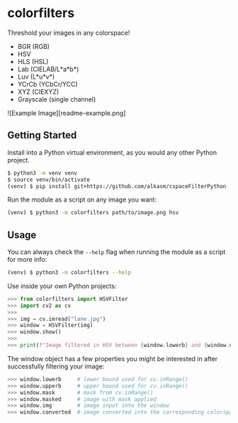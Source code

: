 # colorfilters

Threshold your images in any colorspace!

* BGR (RGB)
* HSV
* HLS (HSL)
* Lab (CIELAB/L\*a\*b\*)
* Luv (L\*u\*v\*)
* YCrCb (YCbCr/YCC)
* XYZ (CIEXYZ)
* Grayscale (single channel)

![Example Image][readme-example.png]

## Getting Started

Install into a Python virtual environment, as you would any other Python project.

```sh
$ python3 -m venv venv
$ source venv/bin/activate
(venv) $ pip install git+https://github.com/alkasm/cspaceFilterPython
```

Run the module as a script on any image you want:

```sh
(venv) $ python3 -m colorfilters path/to/image.png hsv
```

## Usage

You can always check the `--help` flag when running the module as a script for more info:

```sh
(venv) $ python3 -m colorfilters --help
```

Use inside your own Python projects:

```python
>>> from colorfilters import HSVFilter
>>> import cv2 as cv
>>> 
>>> img = cv.imread("lane.jpg")
>>> window = HSVFilter(img)
>>> window.show()
>>> 
>>> print(f"Image filtered in HSV between {window.lowerb} and {window.upperb}.")
```

The window object has a few properties you might be interested in after successfully filtering your image:

```python
>>> window.lowerb     # lower bound used for cv.inRange()
>>> window.upperb     # upper bound used for cv.inRange()
>>> window.mask       # mask from cv.inRange()
>>> window.masked     # image with mask applied
>>> window.img        # image input into the window
>>> window.converted  # image converted into the corresponding colorspace
```